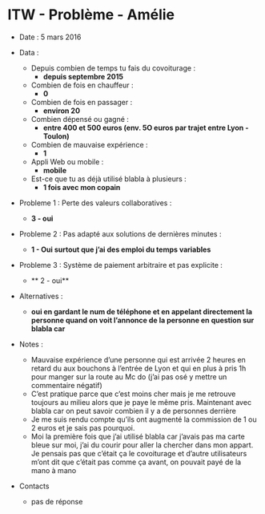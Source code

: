 # ITW - Problème - Amélie

- Date : 5 mars 2016
- Data :  
    - Depuis combien de temps tu fais du covoiturage : 
        - **depuis septembre 2015**
    - Combien de fois en chauffeur : 
        - **0**
    - Combien de fois en passager : 
        - **environ 20**
    - Combien dépensé ou gagné : 
        - **entre 400 et 500 euros (env. 5O euros par trajet entre Lyon - Toulon)**
    - Combien de mauvaise expérience : 
        - **1**
    - Appli Web ou mobile :  
        - **mobile**
    - Est-ce que tu as déjà utilisé blabla à plusieurs :  
        - **1 fois avec mon copain**

- Probleme 1 : Perte des valeurs collaboratives : 
    - **3 - oui**

- Probleme 2 : Pas adapté aux solutions de dernières minutes : 
    - **1 - Oui surtout que j’ai des emploi du temps variables**

- Probleme 3 : Système de paiement arbitraire et pas explicite : 
    - ** 2 - oui**

- Alternatives : 
    - **oui en gardant le num de téléphone et en appelant directement la personne quand on voit l’annonce de la personne en question sur blabla car**


- Notes :  
    - Mauvaise expérience d’une personne qui est arrivée 2 heures en retard du aux bouchons à l’entrée de Lyon et qui en plus à pris 1h pour manger sur la route au Mc do (j’ai pas osé y mettre un commentaire négatif) 
    - C’est pratique parce que c’est moins cher mais je me retrouve toujours au milieu alors que je paye le même pris. Maintenant avec blabla car on peut savoir combien il y a de personnes derrière
    - Je me suis rendu compte qu’ils ont augmenté la commission de 1 ou 2 euros et je sais pas pourquoi.
    - Moi la première fois que j’ai utilisé blabla car j’avais pas ma carte bleue sur moi, j’ai du courir pour aller la chercher dans mon appart. Je pensais pas que c’était ça le covoiturage et d’autre utilisateurs m’ont dit que c’était pas comme ça avant, on pouvait payé de la mano à mano

- Contacts
    - pas de réponse